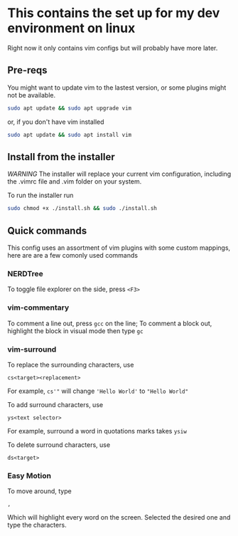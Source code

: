 # This contains the set up for my dev environment on linux
Right now it only contains vim configs but will probably have more later.

## Pre-reqs
You might want to update vim to the lastest version, or some plugins might not be available.
```bash
sudo apt update && sudo apt upgrade vim
```
or, if you don't have vim installed
```bash
sudo apt update && sudo apt install vim
```

## Install from the installer
*WARNING* The installer will replace your current vim configuration, including the .vimrc file and .vim folder on your system. 

To run the installer run
```bash
sudo chmod +x ./install.sh && sudo ./install.sh
```

## Quick commands
This config uses an assortment of vim plugins with some custom mappings, here are are a few comonly used commands

### NERDTree
To toggle file explorer on the side, press `<F3>`

### vim-commentary
To comment a line out, press `gcc` on the line;
To comment a block out, highlight the block in visual mode then type `gc`

### vim-surround
To replace the surrounding characters, use
```
cs<target><replacement>
```
For example, `cs'"` will change `'Hello World'` to `"Hello World"`

To add surround characters, use
```
ys<text selector>
```
For example, surround a word in quotations marks takes `ysiw`

To delete surround characters, use
```
ds<target>
```

### Easy Motion
To move around, type
```
,
```
Which will highlight every word on the screen. Selected the desired one and type the characters.
